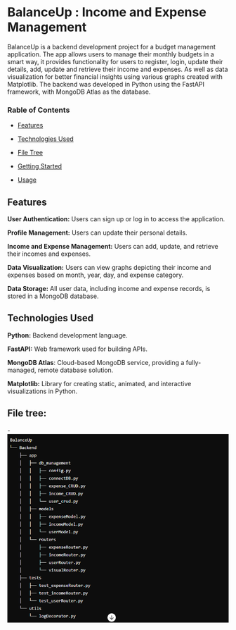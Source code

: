 # BalanceUp : Income and Expense Management 
BalanceUp is a backend development project for a budget management application. The app allows users to manage their monthly budgets in a smart way, it provides functionality for users to register, login, update their details, add, update and retrieve their income and expenses. As well as data visualization for better financial insights using various graphs created with Matplotlib. The backend was developed in Python using the FastAPI framework, with  MongoDB Atlas as the database.
### Rable of Contents

 * [Features](#features)

 * [Technologies Used](#technologies-used)

 * [File Tree](#file-tree)

 * [Getting Started](#Getting-Started)

 * [Usage](#Usage)

## Features

**User Authentication:** Users can sign up or log in to access the application.

**Profile Management:** Users can update their personal details.

**Income and Expense Management:** Users can add, update, and retrieve their incomes and expenses.

**Data Visualization:** Users can view graphs depicting their income and expenses based on month, year, day, and expense category.

**Data Storage:** All user data, including income and expense records, is stored in a MongoDB database.

## Technologies Used

**Python:** Backend development language.

**FastAPI:** Web framework used for building APIs.

**MongoDB Atlas**: Cloud-based MongoDB service, providing a fully-managed, remote database solution.

**Matplotlib:** Library for creating static, animated, and interactive visualizations in Python.

## File tree:
-![file tree:](./app/assets/file%20tree.png)
